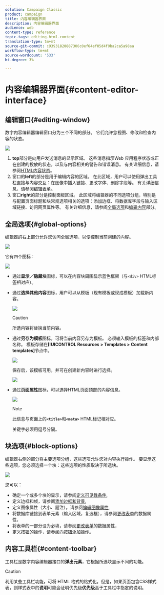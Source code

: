 ```yaml
---
solution: Campaign Classic
product: campaign
title: 内容编辑器界面
description: 内容编辑器界面
audience: web
content-type: reference
topic-tags: editing-html-content
translation-type: tm+mt
source-git-commit: c93931820887306c0ef64ef05d4f0ba2ca5a98aa
workflow-type: tm+mt
source-wordcount: '533'
ht-degree: 3%

---
```



# 内容编辑器界面{#content-editor-interface}

## 编辑窗口{#editing-window}

数字内容编辑器编辑窗口分为三个不同的部分。 它们允许您视图、修改和检查内容的状态。

![](assets/dce_decoupe_window_nb.png)

1. **top**&#x200B;部分是向用户发送消息的显示区域。 这些消息指示Web 应用程序状态或正在创建的投放的状态，以及与内容相关的警告和错误消息。 有关详细信息，请参阅[HTML内容状态](../../web/using/content-editing-best-practices.md#html-content-statuses)。
1. 窗口的&#x200B;**left**&#x200B;的部分是用于编辑内容的区域。 在此区域，用户可以使用弹出工具栏直接与内容交互：在图像中插入链接、更改字体、删除字段等。 有关详细信息，请参阅[编辑表单](../../web/using/editing-content.md#editing-forms)。
1. 窗口&#x200B;**right**&#x200B;的部分是控制面板区域。 此区域将编辑器的不同选项分组，特别是与配置页面标题和块常规选项相关的选项：添加边框、将数据库字段与输入区域链接、访问网页属性等。 有关详细信息，请参阅[全局选项](#global-options)和[编辑内容](../../web/using/editing-content.md)部分。

## 全局选项{#global-options}

编辑器的右上部分允许您访问全局选项，以便控制当前创建的内容。

![](assets/dce_global_options.png)

它有四个图标：

![](assets/dce_icons_sidebar.png)

* 通过&#x200B;**显示／隐藏块**&#x200B;图标，可以在内容块周围显示蓝色框架（与`<div>` HTML标签相对应）。

* 通过&#x200B;**选择其他内容**&#x200B;图标，用户可以从模板（现有模板或现成模板）加载新内容。

   ![](assets/dce_popup_templatechoice.png)

   >[!CAUTION]
   >
   >所选内容将替换当前内容。

* 通过&#x200B;**另存为模板**&#x200B;图标，可将当前内容另存为模板。 必须输入模板的标签和内部名称。 模板存储在&#x200B;**[!UICONTROL Resources > Templates > Content templates]**&#x200B;节点中。

   ![](assets/dce_popup_savetemplate.png)

   保存后，该模板可用，并可在创建新内容时进行选择。

   ![](assets/dce_create_fromtemplate.png)

* 通过&#x200B;**页面属性**&#x200B;图标，可以选择HTML页面顶部的内容信息。

   ![](assets/dce_popup_headerhtml.png)

   >[!NOTE]
   >
   >此信息与页面上的&#x200B;**`<title>`**&#x200B;和&#x200B;**`<meta>`** HTML标记相对应。
   >
   >关键字必须用逗号分隔。

## 块选项{#block-options}

编辑器右侧的部分将主要选项分组，这些选项允许您对内容执行操作。 要显示这些选项，您必须选择一个块：这些选项的性质取决于所选块。

![](assets/dce_right_section.png)

您可以：

* 确定一个或多个块的显示，请参阅[定义可见性条件](../../web/using/editing-content.md#defining-a-visibility-condition),
* 定义边框和帧，请参阅[添加边框和背景](../../web/using/editing-content.md#adding-a-border-and-background),
* 定义图像属性（大小、题注），请参阅[编辑图像属性](../../web/using/editing-content.md#editing-image-properties),
* 将数据库链接到表单元素（输入区域，复选框），请参阅[更改表单](../../web/using/editing-content.md#changing-the-data-properties-for-a-form)的数据属性，
* 将表单的一部分设为必填，请参阅[更改表单](../../web/using/editing-content.md#changing-the-data-properties-for-a-form)的数据属性，
* 定义按钮的操作，请参阅[向按钮添加操作](../../web/using/editing-content.md#adding-an-action-to-a-button)。

## 内容工具栏{#content-toolbar}

工具栏是数字内容编辑器接口的&#x200B;**弹出元素**，它根据所选块显示不同的功能。

>[!CAUTION]
>
>利用某些工具栏功能，可将 HTML 格式的格式化。但是，如果页面包含CSS样式表，则样式表中的&#x200B;**说明**&#x200B;可能会证明优先级&#x200B;**优先级**&#x200B;高于工具栏中指定的说明。

